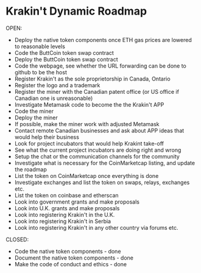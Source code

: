# Krakin't Dynamic Roadmap

OPEN:
- Deploy the native token components once ETH gas prices are lowered to reasonable levels
- Code the ButtCoin token swap contract
- Deploy the ButtCoin token swap contract
- Code the webpage, see whether the URL forwarding can be done to github to be the host
- Register Krakin't as the sole proprietorship in Canada, Ontario
- Register the logo and a trademark
- Register the miner with the Canadian patent office (or US office if Canadian one is unreasonable)
- Investigate Metamask code to become the the Krakin't APP
- Code the miner
- Deploy the miner
- If possible, make the miner work with adjusted Metamask
- Contact remote Canadian businesses and ask about APP ideas that would help their business
- Look for project incubators that would help Krakint take-off
- See what the current project incubators are doing right and wrong
- Setup the chat or the communication channels for the community
- Investigate what is necessary for the CoinMarketcap listing, and update the roadmap
- List the token on CoinMarketcap once everything is done
- Investigate exchanges and list the token on swaps, relays, exchanges etc.
- List the token on coinbase and etherscan
- Look into government grants and make proposals
- Look into U.K. grants and make proposals
- Look into registering Krakin't in the U.K.
- Look into registering Krakin't in Serbia
- Look into registering Krakin't in any other country via forums etc.


CLOSED:
- Code the native token components - done
- Document the native token components - done
- Make the code of conduct and ethics - done
